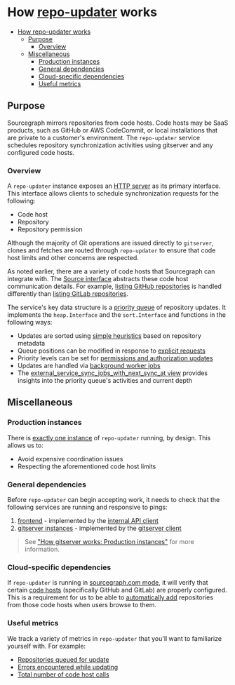 # How [repo-updater](https://sourcegraph.com/github.com/sourcegraph/sourcegraph@737e98fe5a1c329fd2b8f1366f931941042b5671/-/tree/cmd/repo-updater) works

- [How repo-updater works](#how-repo-updater-works)
  - [Purpose](#purpose)
    - [Overview](#overview)
  - [Miscellaneous](#miscellaneous)
    - [Production instances](#production-instances)
    - [General dependencies](#general-dependencies)
    - [Cloud-specific dependencies](#cloud-specific-dependencies)
    - [Useful metrics](#useful-metrics)

## Purpose

Sourcegraph mirrors repositories from code hosts. Code hosts may be SaaS products, such as GitHub or AWS CodeCommit, or local installations that are private to a customer's environment. The `repo-updater` service schedules repository synchronization activities using gitserver and any configured code hosts.

### Overview

A `repo-updater` instance exposes an [HTTP server](https://sourcegraph.com/github.com/sourcegraph/sourcegraph@737e98fe5a1c329fd2b8f1366f931941042b5671/-/blob/cmd/repo-updater/repoupdater/server.go?L70-80) as its primary interface. This interface allows clients to schedule synchronization requests for the following:

- Code host
- Repository
- Repository permission

Although the majority of Git operations are issued directly to `gitserver`, clones and fetches are routed through `repo-updater` to ensure that code host limits and other concerns are respected.

As noted earlier, there are a variety of code hosts that Sourcegraph can integrate with. The [Source interface](https://sourcegraph.com/github.com/sourcegraph/sourcegraph@737e98fe5a1c329fd2b8f1366f931941042b5671/-/blob/internal/repos/sources.go?L82-90) abstracts these code host communication details. For example, [listing GitHub repositories](https://sourcegraph.com/github.com/sourcegraph/sourcegraph@737e98fe5a1c329fd2b8f1366f931941042b5671/-/blob/internal/repos/github.go?L204-224) is handled differently than [listing GitLab repositories](https://sourcegraph.com/github.com/sourcegraph/sourcegraph@737e98fe5a1c329fd2b8f1366f931941042b5671/-/blob/internal/repos/gitlab.go?L229-340).

The service's key data structure is a [priority queue](https://sourcegraph.com/github.com/sourcegraph/sourcegraph@737e98fe5a1c329fd2b8f1366f931941042b5671/-/blob/internal/repos/scheduler.go?L509-551) of repository updates. It implements the `heap.Interface` and the `sort.Interface` and functions in the following ways:

- Updates are sorted using [simple heuristics](https://sourcegraph.com/github.com/sourcegraph/sourcegraph@737e98fe5a1c329fd2b8f1366f931941042b5671/-/blob/internal/repos/scheduler.go?L609-622) based on repository metadata
- Queue positions can be modified in response to [explicit requests](https://sourcegraph.com/github.com/sourcegraph/sourcegraph@737e98fe5a1c329fd2b8f1366f931941042b5671/-/blob/internal/repos/scheduler.go?L368-377)
- Priority levels can be set for [permissions and authorization updates](https://sourcegraph.com/github.com/sourcegraph/sourcegraph@737e98fe5a1c329fd2b8f1366f931941042b5671/-/blob/enterprise/cmd/repo-updater/internal/authz/request_queue.go?L9-12)
- Updates are handled via [background worker jobs](https://sourcegraph.com/github.com/sourcegraph/sourcegraph@737e98fe5a1c329fd2b8f1366f931941042b5671/-/blob/internal/repos/sync_worker.go?L32-94)
- The [external_service_sync_jobs_with_next_sync_at view](https://sourcegraph.com/github.com/sourcegraph/sourcegraph@737e98fe5a1c329fd2b8f1366f931941042b5671/-/blob/internal/repos/sync_worker.go?L67) provides insights into the priority queue's activities and current depth

## Miscellaneous

### Production instances

There is [exactly one instance](https://sourcegraph.com/github.com/sourcegraph/deploy-sourcegraph-dot-com@ec7effbc9491e3ee0c77c3d70ac3f2eb8cb34837/-/blob/base/repo-updater/repo-updater.Deployment.yaml?L17) of `repo-updater` running, by design. This allows us to:

- Avoid expensive coordination issues
- Respecting the aforementioned code host limits

### General dependencies

Before `repo-updater` can begin accepting work, it needs to check that the following services are running and responsive to pings:

1. [frontend](https://sourcegraph.com/github.com/sourcegraph/sourcegraph@737e98fe5a1c329fd2b8f1366f931941042b5671/-/blob/cmd/repo-updater/shared/main.go?L111-114) - implemented by the [internal API client](https://sourcegraph.com/github.com/sourcegraph/sourcegraph@737e98fe5a1c329fd2b8f1366f931941042b5671/-/blob/internal/api/internal_client.go?L39-81)
2. [gitserver instances](https://sourcegraph.com/github.com/sourcegraph/sourcegraph@737e98fe5a1c329fd2b8f1366f931941042b5671/-/blob/cmd/repo-updater/shared/main.go?L116-119) - implemented by the [gitserver client](https://sourcegraph.com/github.com/sourcegraph/sourcegraph@737e98fe5a1c329fd2b8f1366f931941042b5671/-/blob/internal/gitserver/client.go?L445-458)

> See ["How gitserver works: Production instances"](how-gitserver-works.md#production-instances) for more information.

### Cloud-specific dependencies

If `repo-updater` is running in [sourcegraph.com mode](https://sourcegraph.com/github.com/sourcegraph/sourcegraph@737e98fe5a1c329fd2b8f1366f931941042b5671/-/blob/cmd/repo-updater/shared/main.go?L188-231), it will verify that certain [code hosts](https://sourcegraph.com/github.com/sourcegraph/sourcegraph@737e98fe5a1c329fd2b8f1366f931941042b5671/-/blob/internal/types/types.go?L452-466) (specifically GitHub and GitLab) are properly configured. This is a requirement for us to be able to [automatically add](https://sourcegraph.com/github.com/sourcegraph/sourcegraph@737e98fe5a1c329fd2b8f1366f931941042b5671/-/blob/cmd/frontend/backend/repos.go?L63-97) repositories from those code hosts when users browse to them.

### Useful metrics

We track a variety of metrics in `repo-updater` that you'll want to familiarize yourself with. For example:

- [Repositories queued for update](https://sourcegraph.com/github.com/sourcegraph/sourcegraph@737e98fe5a1c329fd2b8f1366f931941042b5671/-/blob/internal/repos/metrics.go?L88-91)
- [Errors encountered while updating](https://sourcegraph.com/github.com/sourcegraph/sourcegraph@737e98fe5a1c329fd2b8f1366f931941042b5671/-/blob/internal/repos/metrics.go?L63-66)
- [Total number of code host calls](https://sourcegraph.com/github.com/sourcegraph/sourcegraph@737e98fe5a1c329fd2b8f1366f931941042b5671/-/blob/internal/repos/observability.go?L211-214)
